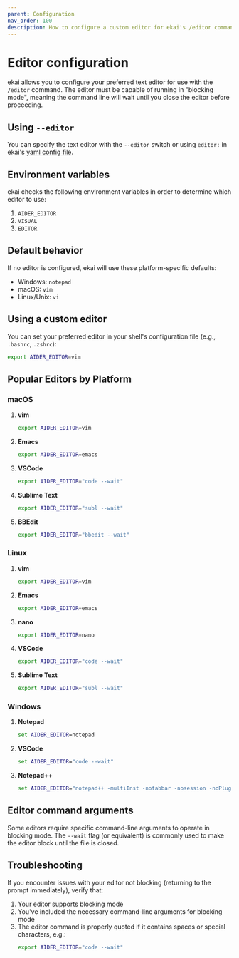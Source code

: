 ```yaml
---
parent: Configuration
nav_order: 100
description: How to configure a custom editor for ekai's /editor command
---
```


# Editor configuration

ekai allows you to configure your preferred text editor for use with the `/editor` command. The editor must be capable of running in "blocking mode", meaning the command line will wait until you close the editor before proceeding.

## Using `--editor`

You can specify the text editor with the `--editor` switch or using
`editor:` in ekai's
[yaml config file](https://ekai.chat/docs/config/aider_conf.html).

## Environment variables

ekai checks the following environment variables in order to determine which editor to use:

1. `AIDER_EDITOR`
2. `VISUAL`
3. `EDITOR`

## Default behavior

If no editor is configured, ekai will use these platform-specific defaults:

- Windows: `notepad`
- macOS: `vim`
- Linux/Unix: `vi`

## Using a custom editor

You can set your preferred editor in your shell's configuration file (e.g., `.bashrc`, `.zshrc`):

```bash
export AIDER_EDITOR=vim
```

## Popular Editors by Platform

### macOS

1. **vim**
   ```bash
   export AIDER_EDITOR=vim
   ```

2. **Emacs**
   ```bash
   export AIDER_EDITOR=emacs
   ```

3. **VSCode**
   ```bash
   export AIDER_EDITOR="code --wait"
   ```

4. **Sublime Text**
   ```bash
   export AIDER_EDITOR="subl --wait"
   ```

5. **BBEdit**
   ```bash
   export AIDER_EDITOR="bbedit --wait"
   ```

### Linux

1. **vim**
   ```bash
   export AIDER_EDITOR=vim
   ```

2. **Emacs**
   ```bash
   export AIDER_EDITOR=emacs
   ```

3. **nano**
   ```bash
   export AIDER_EDITOR=nano
   ```

4. **VSCode**
   ```bash
   export AIDER_EDITOR="code --wait"
   ```

5. **Sublime Text**
   ```bash
   export AIDER_EDITOR="subl --wait"
   ```

### Windows

1. **Notepad**
   ```bat
   set AIDER_EDITOR=notepad
   ```

2. **VSCode**
   ```bat
   set AIDER_EDITOR="code --wait"
   ```

3. **Notepad++**
   ```bat
   set AIDER_EDITOR="notepad++ -multiInst -notabbar -nosession -noPlugin -waitForClose"
   ```

## Editor command arguments

Some editors require specific command-line arguments to operate in blocking mode. The `--wait` flag (or equivalent) is commonly used to make the editor block until the file is closed.

## Troubleshooting

If you encounter issues with your editor not blocking (returning to the prompt immediately), verify that:

1. Your editor supports blocking mode
2. You've included the necessary command-line arguments for blocking mode
3. The editor command is properly quoted if it contains spaces or special characters, e.g.:
   ```bash
   export AIDER_EDITOR="code --wait"
   ```

